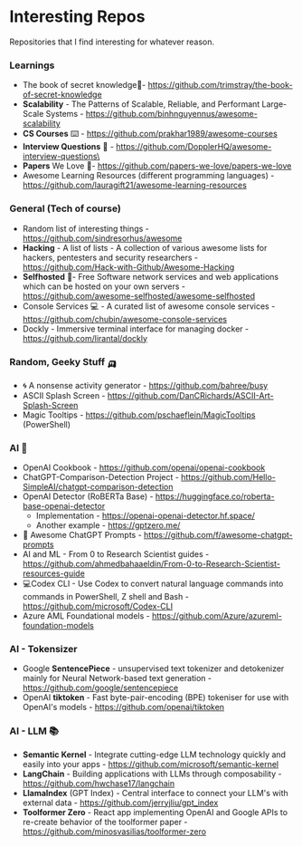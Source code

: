 # Interesting Repos
Repositories that I find interesting for whatever reason.

### Learnings
* The book of secret knowledge📔- https://github.com/trimstray/the-book-of-secret-knowledge
* **Scalability** - The Patterns of Scalable, Reliable, and Performant Large-Scale Systems - https://github.com/binhnguyennus/awesome-scalability
* **CS Courses** ⌨️ - https://github.com/prakhar1989/awesome-courses
* **Interview Questions** 🤔 - https://github.com/DopplerHQ/awesome-interview-questions\
* **Papers** We Love 📜- https://github.com/papers-we-love/papers-we-love
* Awesome Learning Resources (different programming languages) - https://github.com/lauragift21/awesome-learning-resources

### General (Tech of course)
* Random list of interesting things - https://github.com/sindresorhus/awesome
* **Hacking**  - A list of lists - A collection of various awesome lists for hackers, pentesters and security researchers - https://github.com/Hack-with-Github/Awesome-Hacking
* **Selfhosted** 💾-  Free Software network services and web applications which can be hosted on your own servers - https://github.com/awesome-selfhosted/awesome-selfhosted
* Console Services 💻 - A curated list of awesome console services -  https://github.com/chubin/awesome-console-services
* Dockly - Immersive terminal interface for managing docker - https://github.com/lirantal/dockly

### Random, Geeky Stuff 🛺
* 🌀 A nonsense activity generator - https://github.com/bahree/busy
* ASCII Splash Screen - https://github.com/DanCRichards/ASCII-Art-Splash-Screen
* Magic Tooltips - https://github.com/pschaeflein/MagicTooltips (PowerShell)

### AI 🤖
* OpenAI Cookbook - https://github.com/openai/openai-cookbook
* ChatGPT-Comparison-Detection Project - https://github.com/Hello-SimpleAI/chatgpt-comparison-detection
* OpenAI Detector (RoBERTa Base) - https://huggingface.co/roberta-base-openai-detector
  * Implementation - https://openai-openai-detector.hf.space/
  * Another example - https://gptzero.me/
 * 🧠 Awesome ChatGPT Prompts - https://github.com/f/awesome-chatgpt-prompts
 * AI and ML - From 0 to Research Scientist guides - https://github.com/ahmedbahaaeldin/From-0-to-Research-Scientist-resources-guide
 * 💻Codex CLI - Use Codex to convert natural language commands into commands in PowerShell, Z shell and Bash - https://github.com/microsoft/Codex-CLI
 * Azure AML Foundational models - https://github.com/Azure/azureml-foundation-models

### AI - Tokensizer 
* Google **SentencePiece** - unsupervised text tokenizer and detokenizer mainly for Neural Network-based text generation - https://github.com/google/sentencepiece
* OpenAI **tiktoken** - Fast byte-pair-encoding (BPE) tokeniser for use with OpenAI's models - https://github.com/openai/tiktoken

### AI - LLM 📚
* **Semantic Kernel** - Integrate cutting-edge LLM technology quickly and easily into your apps - https://github.com/microsoft/semantic-kernel
* **LangChain** - Building applications with LLMs through composability - https://github.com/hwchase17/langchain
* **LlamaIndex** (GPT Index) - Central interface to connect your LLM's with external data - https://github.com/jerryjliu/gpt_index
* **Toolformer Zero** - React app implementing OpenAI and Google APIs to re-create behavior of the toolformer paper - https://github.com/minosvasilias/toolformer-zero
